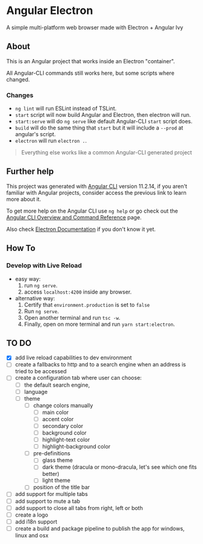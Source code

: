 # Angular Electron

A simple multi-platform web browser made with Electron + Angular Ivy

## About

This is an Angular project that works inside an Electron "container".

All Angular-CLI commands still works here, but some scripts where changed.

### Changes

- `ng lint` will run ESLint instead of TSLint.
- `start` script will now build Angular and Electron, then electron will run.
- `start:serve` will do `ng serve` like default Angular-CLI `start` script does.
- `build` will do the same thing that `start` but it will include a `--prod` at angular's script.
- `electron` will run `electron .`.

> Everything else works like a common Angular-CLI generated project

## Further help

This project was generated with [Angular CLI](https://github.com/angular/angular-cli) version 11.2.14, if you aren't familiar with Angular projects, consider access the previous link to learn more about it.

To get more help on the Angular CLI use `ng help` or go check out the [Angular CLI Overview and Command Reference](https://angular.io/cli) page.

Also check [Electron Documentation](https://www.electronjs.org/docs/latest/) if you don't know it yet.

## How To

### Develop with Live Reload

- easy way:
  1. run `ng serve`.
  2. access `localhost:4200` inside any browser.
- alternative way:
  1. Certify that `environment.production` is set to `false`
  2. Run `ng serve`.
  3. Open another terminal and run `tsc -w`.
  4. Finally, open on more terminal and run `yarn start:electron`.

## TO DO

- [x] add live reload capabilities to dev environment
- [ ] create a fallbacks to http and to a search engine when an address is tried to be accessed
- [ ] create a configuration tab where user can choose:
  - [ ] the default search engine,
  - [ ] language
  - [ ] theme
    - [ ] change colors manually
      - [ ] main color
      - [ ] accent color
      - [ ] secondary color
      - [ ] background color
      - [ ] highlight-text color
      - [ ] highlight-background color
    - [ ] pre-definitions
      - [ ] glass theme
      - [ ] dark theme (dracula or mono-dracula, let's see which one fits better)
      - [ ] light theme
    - [ ] position of the title bar
- [ ] add support for multiple tabs
- [ ] add support to mute a tab
- [ ] add support to close all tabs from right, left or both
- [ ] create a logo
- [ ] add i18n support
- [ ] create a build and package pipeline to publish the app for windows, linux and osx
